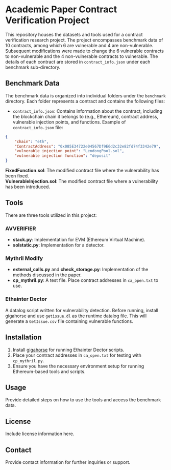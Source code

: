 # Academic Paper Contract Verification Project

This repository houses the datasets and tools used for a contract verification research project. The project encompasses benchmark data of 10 contracts, among which 6 are vulnerable and 4 are non-vulnerable. Subsequent modifications were made to change the 6 vulnerable contracts to non-vulnerable and the 4 non-vulnerable contracts to vulnerable. The details of each contract are stored in `contract_info.json` under each benchmark sub-directory.

## Benchmark Data

The benchmark data is organized into individual folders under the `benchmark` directory. Each folder represents a contract and contains the following files:

- `contract_info.json`: Contains information about the contract, including the blockchain chain it belongs to (e.g., Ethereum), contract address, vulnerable injection points, and functions. Example of `contract_info.json` file:

```json
{
    "chain": "eth",
    "ContractAddress": "0x085E34722e04567Df9E6d2c32e82fd74f3342e79",
    "vulnerable injection point": "LendongPool.sol",
    "vulnerable injection function": "deposit"
}
```

**FixedFunction.sol**: The modified contract file where the vulnerability has been fixed.  
**VulnerableInjection.sol**: The modified contract file where a vulnerability has been introduced.

## Tools
There are three tools utilized in this project:

### AVVERIFIER
- **stack.py**: Implementation for EVM (Ethereum Virtual Machine).
- **solstatic.py**: Implementation for a detector.

### Mythril Modify
- **external_calls.py** and **check_storage.py**: Implementation of the methods discussed in the paper.
- **cp_mythril.py**: A test file. Place contract addresses in `ca_open.txt` to use.

### Ethainter Dector
A datalog script written for vulnerability detection. Before running, install gigahorse and use `getissue.dl` as the runtime datalog file. This will generate a `GetIssue.csv` file containing vulnerable functions.

## Installation
1. Install [gigahorse](https://github.com/nevillegrech/gigahorse-toolchain) for running Ethainter Dector scripts.
2. Place your contract addresses in `ca_open.txt` for testing with `cp_mythril.py`.
3. Ensure you have the necessary environment setup for running Ethereum-based tools and scripts.

## Usage
Provide detailed steps on how to use the tools and access the benchmark data.

## License
Include license information here.

## Contact
Provide contact information for further inquiries or support.
